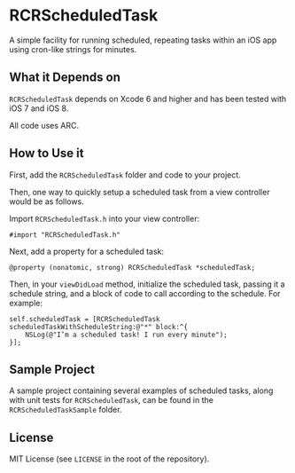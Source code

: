 RCRScheduledTask
================

A simple facility for running scheduled, repeating tasks within an iOS app using cron-like strings for minutes.

## What it Depends on

`RCRScheduledTask` depends on Xcode 6 and higher and has been tested with iOS 7 and iOS 8.

All code uses ARC.

## How to Use it

First, add the `RCRScheduledTask` folder and code to your project.

Then, one way to quickly setup a scheduled task from a view controller would be as follows.

Import `RCRScheduledTask.h` into your view controller:

```objc
#import "RCRScheduledTask.h"
```

Next, add a property for a scheduled task:

```objc
@property (nonatomic, strong) RCRScheduledTask *scheduledTask;
```

Then, in your `viewDidLoad` method, initialize the scheduled task, passing it a schedule string, and a block of code to call according to the schedule. For example:

```objc
self.scheduledTask = [RCRScheduledTask scheduledTaskWithScheduleString:@"*" block:^{
    NSLog(@"I’m a scheduled task! I run every minute");
}];
```

## Sample Project

A sample project containing several examples of scheduled tasks, along with unit tests for `RCRScheduledTask`, can be found in the `RCRScheduledTaskSample` folder.

## License

MIT License (see `LICENSE` in the root of the repository).
